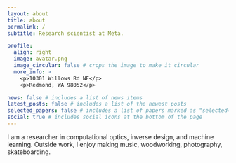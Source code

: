 ```yaml
---
layout: about
title: about
permalink: /
subtitle: Research scientist at Meta.

profile:
  align: right
  image: avatar.png
  image_circular: false # crops the image to make it circular
  more_info: >
    <p>10301 Willows Rd NE</p>
    <p>Redmond, WA 98052</p>

news: false # includes a list of news items
latest_posts: false # includes a list of the newest posts
selected_papers: false # includes a list of papers marked as "selected={true}"
social: true # includes social icons at the bottom of the page
---
```


I am a researcher in computational optics, inverse design, and machine learning. Outside work, I enjoy making music, woodworking, photography, skateboarding.